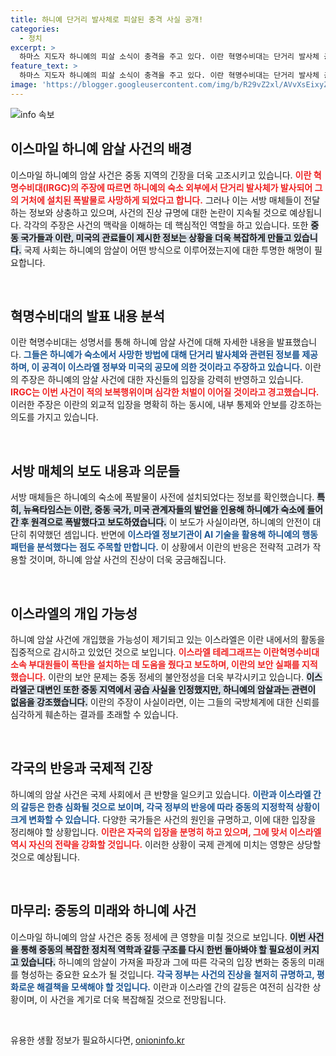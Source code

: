 ```yaml
---
title: 하니예 단거리 발사체로 피살된 충격 사실 공개!
categories:
  - 정치
excerpt: >
  하마스 지도자 하니예의 피살 소식이 충격을 주고 있다. 이란 혁명수비대는 단거리 발사체 공격을 주장하는 반면, 서방 매체들은 숙소에 설치된 폭탄에 의한 원격 폭발로 보도했다. 진실은 무엇일까?
feature_text: >
  하마스 지도자 하니예의 피살 소식이 충격을 주고 있다. 이란 혁명수비대는 단거리 발사체 공격을 주장하는 반면, 서방 매체들은 숙소에 설치된 폭탄에 의한 원격 폭발로 보도했다. 진실은 무엇일까?
image: 'https://blogger.googleusercontent.com/img/b/R29vZ2xl/AVvXsEixyZcFfHzMRdzZMjFBmAUKJYCLCGyLL1o632UiGVXcaFdKo_bkvkuCioo0uUKlGfBVcT3P84aROyZIXSBEx3Aw5nCQ3pTgDom1WDC4m8eifvWiAmWEEVb4x6G_l8C0QH225ldMjyaFvpxGEBGNO37VmDTDMHGhJPq73UglMfDca1-0aw/s1600/blogspot.png'
---
```


<p><img src="https://blogger.googleusercontent.com/img/b/R29vZ2xl/AVvXsEixyZcFfHzMRdzZMjFBmAUKJYCLCGyLL1o632UiGVXcaFdKo_bkvkuCioo0uUKlGfBVcT3P84aROyZIXSBEx3Aw5nCQ3pTgDom1WDC4m8eifvWiAmWEEVb4x6G_l8C0QH225ldMjyaFvpxGEBGNO37VmDTDMHGhJPq73UglMfDca1-0aw/s1600/blogspot.png" alt="info 속보" /></p>

<h2 data-ke-size="size26">이스마일 하니예 암살 사건의 배경</h2>

<p data-ke-size="size16">이스마일 하니예의 암살 사건은 중동 지역의 긴장을 더욱 고조시키고 있습니다. <b><span style="color: #ee2323;">이란 혁명수비대(IRGC)의 주장에 따르면 하니예의 숙소 외부에서 단거리 발사체가 발사되어 그의 거처에 설치된 폭발물로 사망하게 되었다고 합니다.</span></b> 그러나 이는 서방 매체들이 전달하는 정보와 상충하고 있으며, 사건의 진상 규명에 대한 논란이 지속될 것으로 예상됩니다. 각각의 주장은 사건의 맥락을 이해하는 데 핵심적인 역할을 하고 있습니다. 또한 <b><span style="background-color: #21538527;">중동 국가들과 이란, 미국의 관료들이 제시한 정보는 상황을 더욱 복잡하게 만들고 있습니다.</span></b> 국제 사회는 하니예의 암살이 어떤 방식으로 이루어졌는지에 대한 투명한 해명이 필요합니다.</p>

<p data-ke-size="size16">&nbsp;</p>

<h2 data-ke-size="size26">혁명수비대의 발표 내용 분석</h2>

<p data-ke-size="size16">이란 혁명수비대는 성명서를 통해 하니예 암살 사건에 대해 자세한 내용을 발표했습니다. <b><span style="color: #1a5490;">그들은 하니예가 숙소에서 사망한 방법에 대해 단거리 발사체와 관련된 정보를 제공하며, 이 공격이 이스라엘 정부와 미국의 공모에 의한 것이라고 주장하고 있습니다.</span></b> 이란의 주장은 하니예의 암살 사건에 대한 자신들의 입장을 강력히 반영하고 있습니다. <b><span style="color: #ee2323;">IRGC는 이번 사건이 적의 보복행위이며 심각한 처벌이 이어질 것이라고 경고했습니다.</span></b> 이러한 주장은 이란의 외교적 입장을 명확히 하는 동시에, 내부 통제와 안보를 강조하는 의도를 가지고 있습니다.</p>

<p data-ke-size="size16">&nbsp;</p>

<h2 data-ke-size="size26">서방 매체의 보도 내용과 의문들</h2>

<p data-ke-size="size16">서방 매체들은 하니예의 숙소에 폭발물이 사전에 설치되었다는 정보를 확인했습니다. <b><span style="background-color: #21538527;">특히, 뉴욕타임스는 이란, 중동 국가, 미국 관계자들의 발언을 인용해 하니예가 숙소에 들어간 후 원격으로 폭발했다고 보도하였습니다.</span></b> 이 보도가 사실이라면, 하니예의 안전이 대단히 취약했던 셈입니다. 반면에 <b><span style="color: #1a5490;">이스라엘 정보기관이 AI 기술을 활용해 하니예의 행동 패턴을 분석했다는 점도 주목할 만합니다.</span></b> 이 상황에서 이란의 반응은 전략적 고려가 작용할 것이며, 하니예 암살 사건의 진상이 더욱 궁금해집니다.</p>

<p data-ke-size="size16">&nbsp;</p>

<h2 data-ke-size="size26">이스라엘의 개입 가능성</h2>

<p data-ke-size="size16">하니예 암살 사건에 개입했을 가능성이 제기되고 있는 이스라엘은 이란 내에서의 활동을 집중적으로 감시하고 있었던 것으로 보입니다. <b><span style="color: #ee2323;">이스라엘 테레그래프는 이란혁명수비대 소속 부대원들이 폭탄을 설치하는 데 도움을 줬다고 보도하며, 이란의 보안 실패를 지적했습니다.</span></b> 이란의 보안 문제는 중동 정세의 불안정성을 더욱 부각시키고 있습니다. <b><span style="background-color: #21538527;">이스라엘군 대변인 또한 중동 지역에서 공습 사실을 인정했지만, 하니예의 암살과는 관련이 없음을 강조했습니다.</span></b> 이란의 주장이 사실이라면, 이는 그들의 국방체계에 대한 신뢰를 심각하게 훼손하는 결과를 초래할 수 있습니다.</p>

<p data-ke-size="size16">&nbsp;</p>

<h2 data-ke-size="size26">각국의 반응과 국제적 긴장</h2>

<p data-ke-size="size16">하니예의 암살 사건은 국제 사회에서 큰 반향을 일으키고 있습니다. <b><span style="color: #1a5490;">이란과 이스라엘 간의 갈등은 한층 심화될 것으로 보이며, 각국 정부의 반응에 따라 중동의 지정학적 상황이 크게 변화할 수 있습니다.</span></b> 다양한 국가들은 사건의 원인을 규명하고, 이에 대한 입장을 정리해야 할 상황입니다. <b><span style="color: #ee2323;">이란은 자국의 입장을 분명히 하고 있으며, 그에 맞서 이스라엘 역시 자신의 전략을 강화할 것입니다.</span></b> 이러한 상황이 국제 관계에 미치는 영향은 상당할 것으로 예상됩니다.</p>

<p data-ke-size="size16">&nbsp;</p>

<h2 data-ke-size="size26">마무리: 중동의 미래와 하니예 사건</h2>

<p data-ke-size="size16">이스마일 하니예의 암살 사건은 중동 정세에 큰 영향을 미칠 것으로 보입니다. <b><span style="background-color: #21538527;">이번 사건을 통해 중동의 복잡한 정치적 역학과 갈등 구조를 다시 한번 돌아봐야 할 필요성이 커지고 있습니다.</span></b> 하니예의 암살이 가져올 파장과 그에 따른 각국의 입장 변화는 중동의 미래를 형성하는 중요한 요소가 될 것입니다. <b><span style="color: #1a5490;">각국 정부는 사건의 진상을 철저히 규명하고, 평화로운 해결책을 모색해야 할 것입니다.</span></b> 이란과 이스라엘 간의 갈등은 여전히 심각한 상황이며, 이 사건을 계기로 더욱 복잡해질 것으로 전망됩니다.</p>

<p data-ke-size="size16">&nbsp;</p>
유용한 생활 정보가 필요하시다면, <a href="https://onioninfo.kr" rel="dofollow">onioninfo.kr</a>


